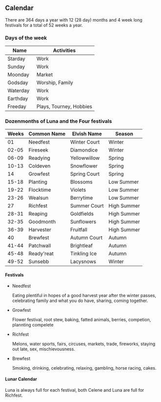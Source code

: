 ## Calendar

There are 364 days a year with 12 (28 day) months and 4 week long festivals for a total of 52 weeks a year.


### Days of the week

| Name                  |  Activities              |
| --------------------- | ------------------------ |
| Starday               | Work                     |
| Sunday                | Work                     |
| Moonday               | Market                   |
| Godsday               | Worship, Family          |
| Waterday              | Work                     |
| Earthday              | Work                     |
| Freeday               | Plays, Tourney, Hobbies  |


### Dozenmonths of Luna and the Four festivals

| Weeks | Common Name | Elvish Name  | Season      |
| ----- | ----------- | ------------ | ----------- |
| 01    | Needfest    | Winter Court | Winter      |
| 02-05 | Fireseek    | Diamondice   | Winter      |
| 06-09 | Readying    | Yellowwillow | Spring      |
| 10-13 | Coldeven    | Snowflower   | Spring      |
| 14    | Growfest    | Spring Court | Spring      |
| 15-18 | Planting    | Blossoms     | Low Summer  |
| 19-22 | Flocktime   | Violets      | Low Summer  |
| 23-26 | Wealsun     | Berrytime    | Low Summer  |
| 27    | Richfest    | Summer Court | High Summer |
| 28-31 | Reaping     | Goldfields   | High Summer |
| 32-35 | Goodmonth   | Sunflowers   | High Summer |
| 36-39 | Harvester   | Fruitfall    | High Summer |
| 40    | Brewfest    | Autumn Court | Autumn      |
| 41-44 | Patchwall   | Brightleaf   | Autumn      |
| 45-48 | Ready'reat  | Tinkling Ice | Autumn      |
| 49-52 | Sunsebb     | Lacysnows    | Winter      |

#### Festivals

* Needfest

    Eating plentiful in hopes of a good harvest year after the winter passes, celebrating family and what you do have, sharing, coming together.

* Growfest

    Flower festival, root stew, baking, fatted animals, berries, competion, plannting compelete 

* Richfest

    Melons, water sports, fairs, circuses, markets, trade, fireworks, staying out late, sex, mischievousness.

* Brewfest

    Smoking, drinking, celebrating, relaxing, gambling, horse racing, cakes.


#### Lunar Calendar

Luna is always full for each festival, both Celene and Luna are full for Richfest.